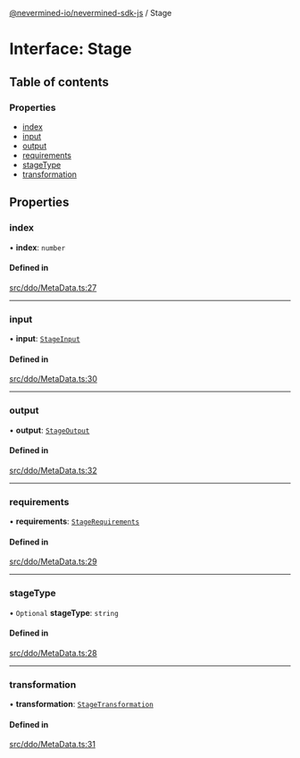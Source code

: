 [@nevermined-io/nevermined-sdk-js](../code-reference.md) / Stage

# Interface: Stage

## Table of contents

### Properties

- [index](Stage.md#index)
- [input](Stage.md#input)
- [output](Stage.md#output)
- [requirements](Stage.md#requirements)
- [stageType](Stage.md#stagetype)
- [transformation](Stage.md#transformation)

## Properties

### index

• **index**: `number`

#### Defined in

[src/ddo/MetaData.ts:27](https://github.com/nevermined-io/sdk-js/blob/5df4615/src/ddo/MetaData.ts#L27)

___

### input

• **input**: [`StageInput`](StageInput.md)

#### Defined in

[src/ddo/MetaData.ts:30](https://github.com/nevermined-io/sdk-js/blob/5df4615/src/ddo/MetaData.ts#L30)

___

### output

• **output**: [`StageOutput`](StageOutput.md)

#### Defined in

[src/ddo/MetaData.ts:32](https://github.com/nevermined-io/sdk-js/blob/5df4615/src/ddo/MetaData.ts#L32)

___

### requirements

• **requirements**: [`StageRequirements`](StageRequirements.md)

#### Defined in

[src/ddo/MetaData.ts:29](https://github.com/nevermined-io/sdk-js/blob/5df4615/src/ddo/MetaData.ts#L29)

___

### stageType

• `Optional` **stageType**: `string`

#### Defined in

[src/ddo/MetaData.ts:28](https://github.com/nevermined-io/sdk-js/blob/5df4615/src/ddo/MetaData.ts#L28)

___

### transformation

• **transformation**: [`StageTransformation`](StageTransformation.md)

#### Defined in

[src/ddo/MetaData.ts:31](https://github.com/nevermined-io/sdk-js/blob/5df4615/src/ddo/MetaData.ts#L31)
